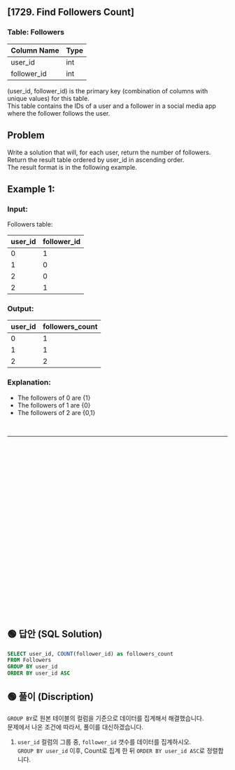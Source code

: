 ## [1729. Find Followers Count]

### Table: Followers


| Column Name | Type |
|-------------|------|
| user_id     | int  |
| follower_id | int  |

(user_id, follower_id) is the primary key (combination of columns with unique values) for this table.  
This table contains the IDs of a user and a follower in a social media app where the follower follows the user.  
 
## Problem 

Write a solution that will, for each user, return the number of followers.  
Return the result table ordered by user_id in ascending order.  
The result format is in the following example.  


## Example 1:

### Input: 

Followers table:


| user_id | follower_id |
|---------|-------------|
| 0       | 1           |
| 1       | 0           |
| 2       | 0           |
| 2       | 1           |

### Output: 

| user_id | followers_count|
|---------|----------------|
| 0       | 1              |
| 1       | 1              |
| 2       | 2              |

### Explanation: 
* The followers of 0 are {1}
* The followers of 1 are {0}
* The followers of 2 are {0,1}


<br/>

---

<br/>
<br/>
<br/>
<br/>
<br/>
<br/>
<br/>
<br/>
<br/>
<br/>
<br/>
<br/>
<br/>
<br/>
<br/>
<br/>
<br/>
<br/>
<br/>
<br/>
<br/>
<br/>
<br/>


## 🟢 답안 (SQL Solution)

```sql
SELECT user_id, COUNT(follower_id) as followers_count
FROM Followers
GROUP BY user_id
ORDER BY user_id ASC
```

## 🟢 풀이 (Discription)
`GROUP BY`로 원본 테이블의 컬럼을 기준으로 데이터를 집계해서 해결했습니다.   
문제에서 나온 조건에 따라서, 풀이를 대신하겠습니다. 

1. `user_id` 컬럼의 그룹 중, `follower_id` 갯수를 데이터를 집계하시오.  
`GROUP BY user_id` 이후, Count로 집계 한 뒤 `ORDER BY user_id ASC`로 정렬합니다. 